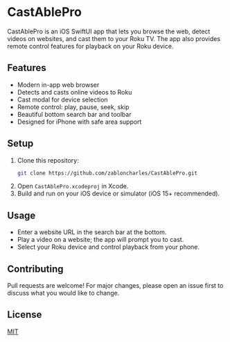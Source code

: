 # CastAblePro

CastAblePro is an iOS SwiftUI app that lets you browse the web, detect videos on websites, and cast them to your Roku TV. The app also provides remote control features for playback on your Roku device.

## Features

- Modern in-app web browser
- Detects and casts online videos to Roku
- Cast modal for device selection
- Remote control: play, pause, seek, skip
- Beautiful bottom search bar and toolbar
- Designed for iPhone with safe area support

## Setup

1. Clone this repository:
   ```sh
   git clone https://github.com/zabloncharles/CastAblePro.git
   ```
2. Open `CastAblePro.xcodeproj` in Xcode.
3. Build and run on your iOS device or simulator (iOS 15+ recommended).

## Usage

- Enter a website URL in the search bar at the bottom.
- Play a video on a website; the app will prompt you to cast.
- Select your Roku device and control playback from your phone.

## Contributing

Pull requests are welcome! For major changes, please open an issue first to discuss what you would like to change.

## License

[MIT](LICENSE)
